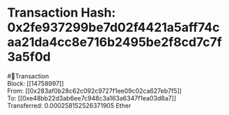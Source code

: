 
Transaction Hash: 0x2fe937299be7d02f4421a5aff74caa21da4cc8e716b2495be2f8cd7c7f3a5f0d
====================================================================================
  
#💸Transaction  
Block: [[14758997]]  
From: [[0x283af0b28c62c092c9727f1ee09c02ca627eb7f5]]  
To: [[0xe48bb22d3ab6ee7c948c3a163a6347f1ea03d8a7]]  
Transferred: 0.000258152526371905 Ether